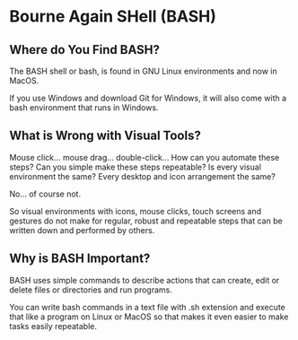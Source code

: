 # Bourne Again SHell (BASH)
## Where do You Find BASH?
The BASH shell or bash, is found in
GNU Linux environments and now in MacOS.

If you use Windows and download 
Git for Windows, it will also
come with a bash environment that runs in Windows.

## What is Wrong with Visual Tools?
Mouse click... mouse drag... double-click...
How can you automate these steps?
Can you simple make these steps repeatable?
Is every visual environment the same?
Every desktop and icon arrangement the same?

No... of course not.

So visual environments with icons, mouse clicks, touch screens and gestures do not
make for regular, robust and repeatable
steps that can be written down and performed
by others.

## Why is BASH Important?
BASH uses simple commands to describe
actions that can create, edit or delete
 files or directories and run programs.

You can write bash commands in a text file
with .sh extension and execute that like
a program on Linux or MacOS so that makes
it even easier to make tasks easily repeatable.
